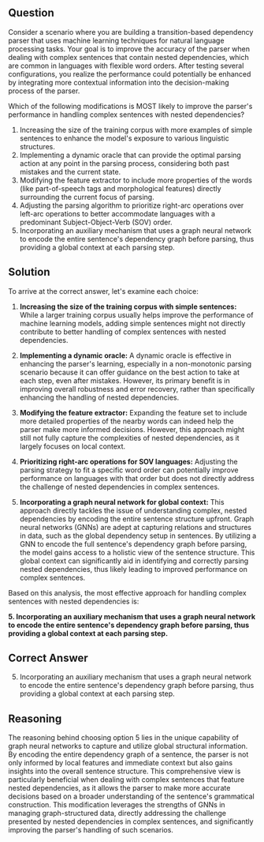 ## Question
Consider a scenario where you are building a transition-based dependency parser that uses machine learning techniques for natural language processing tasks. Your goal is to improve the accuracy of the parser when dealing with complex sentences that contain nested dependencies, which are common in languages with flexible word orders. After testing several configurations, you realize the performance could potentially be enhanced by integrating more contextual information into the decision-making process of the parser.

Which of the following modifications is MOST likely to improve the parser's performance in handling complex sentences with nested dependencies?

1. Increasing the size of the training corpus with more examples of simple sentences to enhance the model's exposure to various linguistic structures.
2. Implementing a dynamic oracle that can provide the optimal parsing action at any point in the parsing process, considering both past mistakes and the current state.
3. Modifying the feature extractor to include more properties of the words (like part-of-speech tags and morphological features) directly surrounding the current focus of parsing.
4. Adjusting the parsing algorithm to prioritize right-arc operations over left-arc operations to better accommodate languages with a predominant Subject-Object-Verb (SOV) order.
5. Incorporating an auxiliary mechanism that uses a graph neural network to encode the entire sentence's dependency graph before parsing, thus providing a global context at each parsing step.

## Solution

To arrive at the correct answer, let's examine each choice:

1. **Increasing the size of the training corpus with simple sentences:** While a larger training corpus usually helps improve the performance of machine learning models, adding simple sentences might not directly contribute to better handling of complex sentences with nested dependencies.

2. **Implementing a dynamic oracle:** A dynamic oracle is effective in enhancing the parser's learning, especially in a non-monotonic parsing scenario because it can offer guidance on the best action to take at each step, even after mistakes. However, its primary benefit is in improving overall robustness and error recovery, rather than specifically enhancing the handling of nested dependencies.

3. **Modifying the feature extractor:** Expanding the feature set to include more detailed properties of the nearby words can indeed help the parser make more informed decisions. However, this approach might still not fully capture the complexities of nested dependencies, as it largely focuses on local context.

4. **Prioritizing right-arc operations for SOV languages:** Adjusting the parsing strategy to fit a specific word order can potentially improve performance on languages with that order but does not directly address the challenge of nested dependencies in complex sentences.

5. **Incorporating a graph neural network for global context:** This approach directly tackles the issue of understanding complex, nested dependencies by encoding the entire sentence structure upfront. Graph neural networks (GNNs) are adept at capturing relations and structures in data, such as the global dependency setup in sentences. By utilizing a GNN to encode the full sentence's dependency graph before parsing, the model gains access to a holistic view of the sentence structure. This global context can significantly aid in identifying and correctly parsing nested dependencies, thus likely leading to improved performance on complex sentences.

Based on this analysis, the most effective approach for handling complex sentences with nested dependencies is:

**5. Incorporating an auxiliary mechanism that uses a graph neural network to encode the entire sentence's dependency graph before parsing, thus providing a global context at each parsing step.**

## Correct Answer
5. Incorporating an auxiliary mechanism that uses a graph neural network to encode the entire sentence's dependency graph before parsing, thus providing a global context at each parsing step.

## Reasoning
The reasoning behind choosing option 5 lies in the unique capability of graph neural networks to capture and utilize global structural information. By encoding the entire dependency graph of a sentence, the parser is not only informed by local features and immediate context but also gains insights into the overall sentence structure. This comprehensive view is particularly beneficial when dealing with complex sentences that feature nested dependencies, as it allows the parser to make more accurate decisions based on a broader understanding of the sentence's grammatical construction. This modification leverages the strengths of GNNs in managing graph-structured data, directly addressing the challenge presented by nested dependencies in complex sentences, and significantly improving the parser's handling of such scenarios.